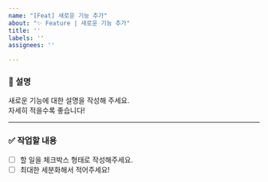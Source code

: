 ```yaml
---
name: "[Feat] 새로운 기능 추가"
about: "✨ Feature | 새로운 기능 추가"
title: ''
labels: ''
assignees: ''

---
```


### 📄 설명
새로운 기능에 대한 설명을 작성해 주세요.  
자세히 적을수록 좋습니다!

---

### ✅ 작업할 내용
- [ ] 할 일을 체크박스 형태로 작성해주세요.  
- [ ] 최대한 세분화해서 적어주세요!
